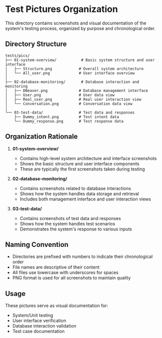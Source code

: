 # Test Pictures Organization

This directory contains screenshots and visual documentation of the system's testing process, organized by purpose and chronological order.

## Directory Structure

```
tests/pics/
├── 01-system-overview/           # Basic system structure and user interface
│   ├── Structure.png            # Overall system architecture
│   └── All_user.png             # User interface overview
│
├── 02-database-monitoring/       # Database interaction and monitoring
│   ├── DBeaver.png              # Database management interface
│   ├── User.png                 # User data view
│   ├── Real_user.png            # Real user interaction view
│   └── Conversation.png         # Conversation data view
│
└── 03-test-data/                # Test data and responses
    ├── Dummy_intent.png         # Test intent data
    └── Dummy_response.png       # Test response data
```

## Organization Rationale

1. **01-system-overview/**
   - Contains high-level system architecture and interface screenshots
   - Shows the basic structure and user interface components
   - These are typically the first screenshots taken during testing

2. **02-database-monitoring/**
   - Contains screenshots related to database interactions
   - Shows how the system handles data storage and retrieval
   - Includes both management interface and user interaction views

3. **03-test-data/**
   - Contains screenshots of test data and responses
   - Shows how the system handles test scenarios
   - Demonstrates the system's response to various inputs

## Naming Convention

- Directories are prefixed with numbers to indicate their chronological order
- File names are descriptive of their content
- All files use lowercase with underscores for spaces
- PNG format is used for all screenshots to maintain quality

## Usage

These pictures serve as visual documentation for:
- System/Unit testing
- User interface verification
- Database interaction validation
- Test case documentation

